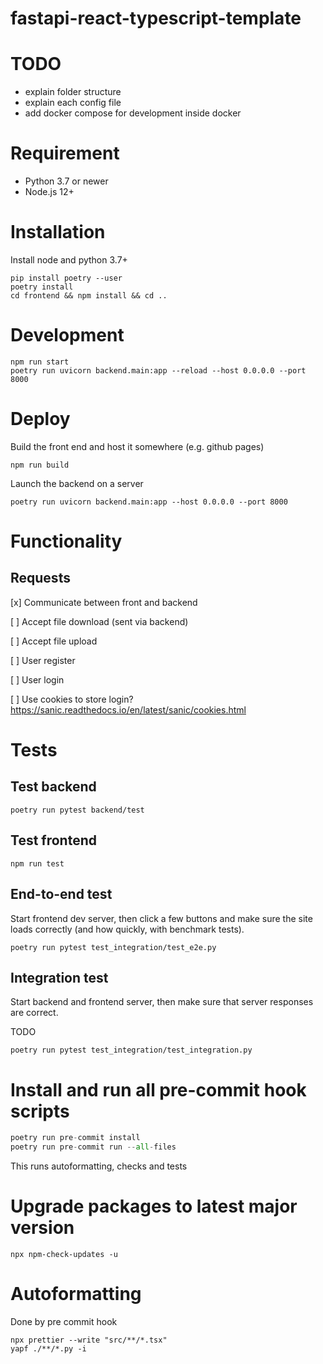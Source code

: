 # fastapi-react-typescript-template

# TODO
- explain folder structure
- explain each config file 
- add docker compose for development inside docker

# Requirement

-   Python 3.7 or newer
-   Node.js 12+

# Installation

Install node and python 3.7+

```
pip install poetry --user
poetry install
cd frontend && npm install && cd ..
```

# Development

```
npm run start
poetry run uvicorn backend.main:app --reload --host 0.0.0.0 --port 8000
```

# Deploy

Build the front end and host it somewhere (e.g. github pages)

```
npm run build
```

Launch the backend on a server

```
poetry run uvicorn backend.main:app --host 0.0.0.0 --port 8000
```

# Functionality

## Requests

[x] Communicate between front and backend

[ ] Accept file download (sent via backend)

[ ] Accept file upload

[ ] User register

[ ] User login

[ ] Use cookies to store login? https://sanic.readthedocs.io/en/latest/sanic/cookies.html

# Tests

## Test backend

```
poetry run pytest backend/test
```

## Test frontend

```
npm run test
```

## End-to-end test

Start frontend dev server, then click a few buttons and make sure the site loads correctly (and how quickly, with benchmark tests).

```
poetry run pytest test_integration/test_e2e.py
```

## Integration test

Start backend and frontend server, then make sure that server responses are correct.

TODO
```
poetry run pytest test_integration/test_integration.py
```

# Install and run all pre-commit hook scripts

```py
poetry run pre-commit install
poetry run pre-commit run --all-files
```

This runs autoformatting, checks and tests

# Upgrade packages to latest major version
`npx npm-check-updates -u`

# Autoformatting

Done by pre commit hook

```
npx prettier --write "src/**/*.tsx"
yapf ./**/*.py -i
```

